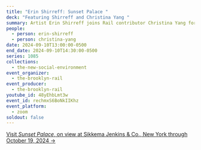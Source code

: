 ```yaml
---
title: "Erin Shirreff: Sunset Palace "
deck: "Featuring Shirreff and Christina Yang "
summary: Artist Erin Shirreff joins Rail contributor Christina Yang for a conversation.
people:
  - person: erin-shirreff
  - person: christina-yang
date: 2024-09-10T13:00:00-0500
end_date: 2024-09-10T14:30:00-0500
series: 1085
collections:
  - the-new-social-environment
event_organizer:
  - the-brooklyn-rail
event_producer:
  - the-brooklyn-rail
youtube_id: 48yEhbLmt3w
event_id: rechmxS6BoNkIIKhz
event_platform:
  - zoom
soldout: false
---
```

[V﻿isit *Sunset Palace*, on view at Sikkema Jenkins & Co., New York through October 19, 2024 →](https://www.sikkemajenkinsco.com/ex20240906erinshirreff)